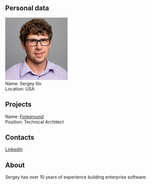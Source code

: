 ## Personal data
![sergey ilin photo](photo/sergey_ilin.jpg)  
Name:   Sergey Ilin  
Location: USA  
## Projects 
Name: [Foreground](../projects/foreground.md)  
Position: Technical Architect   
## Contacts
[LinkedIn](https://www.linkedin.com/in/sergey-ilin-6555358b/)    
## About
Sergey has over 10 years of experience
building enterprise software.
